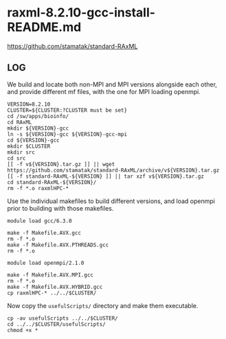 raxml-8.2.10-gcc-install-README.md
==================================

<https://github.com/stamatak/standard-RAxML>

LOG
---

We build and locate both non-MPI and MPI versions alongside each other, and
provide different mf files, with the one for MPI loading openmpi.

    VERSION=8.2.10
    CLUSTER=${CLUSTER:?CLUSTER must be set}
    cd /sw/apps/bioinfo/
    cd RAxML
    mkdir ${VERSION}-gcc
    ln -s ${VERSION}-gcc ${VERSION}-gcc-mpi
    cd ${VERSION}-gcc
    mkdir $CLUSTER
    mkdir src
    cd src
    [[ -f v${VERSION}.tar.gz ]] || wget https://github.com/stamatak/standard-RAxML/archive/v${VERSION}.tar.gz
    [[ -f standard-RAxML-${VERSION} ]] || tar xzf v${VERSION}.tar.gz 
    cd standard-RAxML-${VERSION}/
    rm -f *.o raxmlHPC-*

Use the individual makefiles to build different versions, and load openmpi
prior to building with those makefiles.

    module load gcc/6.3.0

    make -f Makefile.AVX.gcc
    rm -f *.o
    make -f Makefile.AVX.PTHREADS.gcc
    rm -f *.o

    module load openmpi/2.1.0

    make -f Makefile.AVX.MPI.gcc
    rm -f *.o
    make -f Makefile.AVX.HYBRID.gcc
    cp raxmlHPC-* ../../$CLUSTER/

Now copy the `usefulScripts/` directory and make them executable.

    cp -av usefulScripts ../../$CLUSTER/
    cd ../../$CLUSTER/usefulScripts/
    chmod +x *

